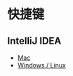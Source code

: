 # 快捷键

## IntelliJ IDEA

* [Mac](/IntelliJ%20IDEA/Mac.md)
* [Windows / Linux](/IntelliJ%20IDEA/Windows.md)